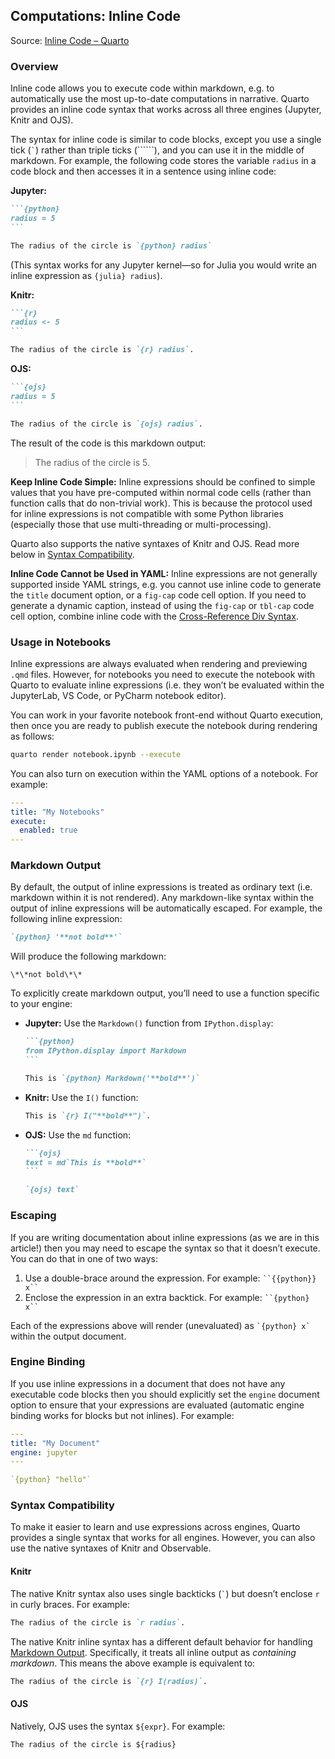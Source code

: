 ## Computations: Inline Code

Source: [Inline Code – Quarto](https://quarto.org/docs/computations/inline-code.html)

### Overview

Inline code allows you to execute code within markdown, e.g. to automatically use the most up-to-date computations in narrative. Quarto provides an inline code syntax that works across all three engines (Jupyter, Knitr and OJS).

The syntax for inline code is similar to code blocks, except you use a single tick (`` ` ``) rather than triple ticks (``````), and you can use it in the middle of markdown. For example, the following code stores the variable `radius` in a code block and then accesses it in a sentence using inline code:

**Jupyter:**
````markdown
```{python}
radius = 5
```

The radius of the circle is `{python} radius`
````
(This syntax works for any Jupyter kernel—so for Julia you would write an inline expression as `{julia} radius`).

**Knitr:**
````markdown
```{r}
radius <- 5
```

The radius of the circle is `{r} radius`.
````

**OJS:**
````markdown
```{ojs}
radius = 5
```

The radius of the circle is `{ojs} radius`.
````

The result of the code is this markdown output:

> The radius of the circle is 5.

**Keep Inline Code Simple:** Inline expressions should be confined to simple values that you have pre-computed within normal code cells (rather than function calls that do non-trivial work). This is because the protocol used for inline expressions is not compatible with some Python libraries (especially those that use multi-threading or multi-processing).

Quarto also supports the native syntaxes of Knitr and OJS. Read more below in [Syntax Compatibility](#syntax-compatibility).

**Inline Code Cannot be Used in YAML:** Inline expressions are not generally supported inside YAML strings, e.g. you cannot use inline code to generate the `title` document option, or a `fig-cap` code cell option. If you need to generate a dynamic caption, instead of using the `fig-cap` or `tbl-cap` code cell option, combine inline code with the [Cross-Reference Div Syntax](https://quarto.org/docs/authoring/cross-references-divs.html#computed-captions).

### Usage in Notebooks

Inline expressions are always evaluated when rendering and previewing `.qmd` files. However, for notebooks you need to execute the notebook with Quarto to evaluate inline expressions (i.e. they won’t be evaluated within the JupyterLab, VS Code, or PyCharm notebook editor).

You can work in your favorite notebook front-end without Quarto execution, then once you are ready to publish execute the notebook during rendering as follows:

```bash
quarto render notebook.ipynb --execute
```

You can also turn on execution within the YAML options of a notebook. For example:

```yaml
---
title: "My Notebooks"
execute:
  enabled: true
---
```

### Markdown Output

By default, the output of inline expressions is treated as ordinary text (i.e. markdown within it is not rendered). Any markdown-like syntax within the output of inline expressions will be automatically escaped. For example, the following inline expression:

```markdown
`{python} '**not bold**'`
```

Will produce the following markdown:

```
\*\*not bold\*\*
```

To explicitly create markdown output, you’ll need to use a function specific to your engine:

*   **Jupyter:** Use the `Markdown()` function from `IPython.display`:
    ````markdown
    ```{python}
    from IPython.display import Markdown
    ```

    This is `{python} Markdown('**bold**')`
    ````
*   **Knitr:** Use the `I()` function:
    ```markdown
    This is `{r} I("**bold**")`.
    ```
*   **OJS:** Use the `md` function:
    ````markdown
    ```{ojs}
    text = md`This is **bold**`
    ```

    `{ojs} text`
    ````

### Escaping

If you are writing documentation about inline expressions (as we are in this article!) then you may need to escape the syntax so that it doesn’t execute. You can do that in one of two ways:

1.  Use a double-brace around the expression. For example: ``` ``{{python}} x`` ```
2.  Enclose the expression in an extra backtick. For example: ``` ``{python} x`` ```

Each of the expressions above will render (unevaluated) as `` `{python} x` `` within the output document.

### Engine Binding

If you use inline expressions in a document that does not have any executable code blocks then you should explicitly set the `engine` document option to ensure that your expressions are evaluated (automatic engine binding works for blocks but not inlines). For example:

```yaml
---
title: "My Document"
engine: jupyter
---

`{python} "hello"`
```

### Syntax Compatibility

To make it easier to learn and use expressions across engines, Quarto provides a single syntax that works for all engines. However, you can also use the native syntaxes of Knitr and Observable.

#### Knitr

The native Knitr syntax also uses single backticks (`` ` ``) but doesn’t enclose `r` in curly braces. For example:

```markdown
The radius of the circle is `r radius`.
```

The native Knitr inline syntax has a different default behavior for handling [Markdown Output](#markdown-output). Specifically, it treats all inline output as *containing markdown*. This means the above example is equivalent to:

```markdown
The radius of the circle is `{r} I(radius)`.
```

#### OJS

Natively, OJS uses the syntax `${expr}`. For example:

```markdown
The radius of the circle is ${radius}
```

